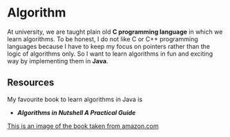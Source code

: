 # Algorithm
At university, we are taught plain old **C programming language** in which we learn algorithms. 
To be honest, I do not like C or C++ programming languages because I have to keep my focus on pointers rather than the logic of algorithms only. 
So I want to learn algorithms in fun and exciting way by implementing them in **Java**. 

## Resources
My favourite book to learn algorithms in Java is 
* ***Algorithms in Nutshell A Practical Guide*** </br>

[This is an image of the book taken from amazon.com](https://images-na.ssl-images-amazon.com/images/I/51BKMjaGF4L._SX331_BO1,204,203,200_.jpg)
